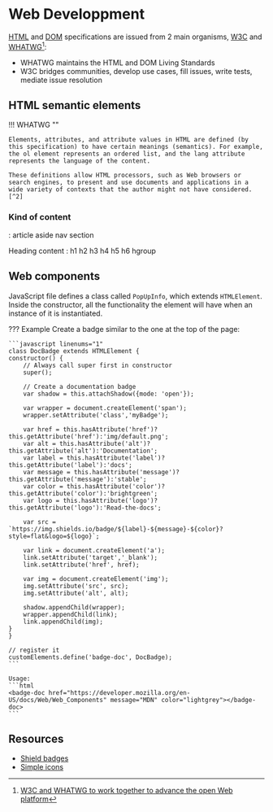 # Web Developpment

[HTML](https://html.spec.whatwg.org) and [DOM](https://dom.spec.whatwg.org) specifications are issued from 2 main organisms, [W3C](https://www.w3.org) and [WHATWG](https://whatwg.org)[^1]:

- WHATWG maintains the HTML and DOM Living Standards
- W3C bridges communities, develop use cases, fill issues, write tests, mediate issue resolution


## HTML semantic elements

!!! WHATWG ""
 
    Elements, attributes, and attribute values in HTML are defined (by this specification) to have certain meanings (semantics). For example, the ol element represents an ordered list, and the lang attribute represents the language of the content.

    These definitions allow HTML processors, such as Web browsers or search engines, to present and use documents and applications in a wide variety of contexts that the author might not have considered.[^2]


### Kind of content


: article aside nav section

Heading content
:  h1 h2 h3 h4 h5 h6 hgroup



<object id="koc" data="https://html.spec.whatwg.org/images/content-venn.svg" ></object>


## Web components

<badge-doc href="https://developer.mozilla.org/en-US/docs/Web/Web_Components" message="MDN" color="lightgrey"></badge-doc>

JavaScript file defines a class called `PopUpInfo`, which extends `HTMLElement`. Inside the constructor, all the functionality the element will have when an instance of it is instantiated.

??? Example 
	Create a badge similar to the one at the top of the page:

	```javascript linenums="1"
	class DocBadge extends HTMLElement {
	constructor() {
		// Always call super first in constructor
		super();

		// Create a documentation badge
		var shadow = this.attachShadow({mode: 'open'});

		var wrapper = document.createElement('span');
		wrapper.setAttribute('class','myBadge');

		var href = this.hasAttribute('href')?this.getAttribute('href'):'img/default.png';
		var alt = this.hasAttribute('alt')?this.getAttribute('alt'):'Documentation';
		var label = this.hasAttribute('label')?this.getAttribute('label'):'docs';
		var message = this.hasAttribute('message')?this.getAttribute('message'):'stable';
		var color = this.hasAttribute('color')?this.getAttribute('color'):'brightgreen';
		var logo = this.hasAttribute('logo')?this.getAttribute('logo'):'Read-the-docs';

		var src = `https://img.shields.io/badge/${label}-${message}-${color}?style=flat&logo=${logo}`;
		
		var link = document.createElement('a');
		link.setAttribute('target','_blank');
		link.setAttribute('href', href);

		var img = document.createElement('img');
		img.setAttribute('src', src);
		img.setAttribute('alt', alt);

		shadow.appendChild(wrapper);
		wrapper.appendChild(link);
		link.appendChild(img);
	}
	}

	// register it
	customElements.define('badge-doc', DocBadge);
	```

	Usage:
	```html
	<badge-doc href="https://developer.mozilla.org/en-US/docs/Web/Web_Components" message="MDN" color="lightgrey"></badge-doc>
	```

## Resources

- [Shield badges](https://shields.io/)
- [Simple icons](https://simpleicons.org/)

[^1]: [W3C and WHATWG to work together to advance the open Web platform](https://www.w3.org/blog/2019/05/w3c-and-whatwg-to-work-together-to-advance-the-open-web-platform/)
[^2]: [WHATWG spec](https://html.spec.whatwg.org/multipage/dom.html#semantics-2)


